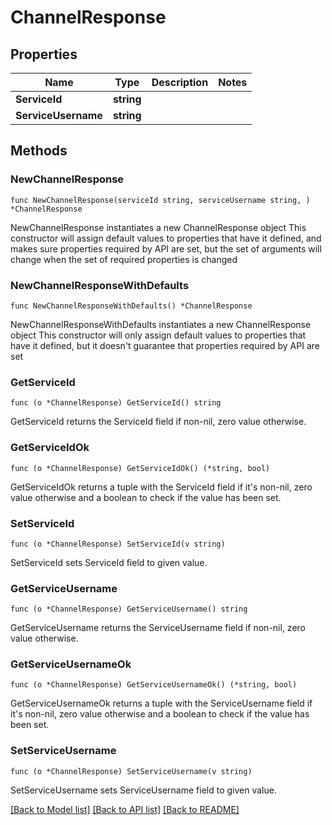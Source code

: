 # ChannelResponse

## Properties

Name | Type | Description | Notes
------------ | ------------- | ------------- | -------------
**ServiceId** | **string** |  | 
**ServiceUsername** | **string** |  | 

## Methods

### NewChannelResponse

`func NewChannelResponse(serviceId string, serviceUsername string, ) *ChannelResponse`

NewChannelResponse instantiates a new ChannelResponse object
This constructor will assign default values to properties that have it defined,
and makes sure properties required by API are set, but the set of arguments
will change when the set of required properties is changed

### NewChannelResponseWithDefaults

`func NewChannelResponseWithDefaults() *ChannelResponse`

NewChannelResponseWithDefaults instantiates a new ChannelResponse object
This constructor will only assign default values to properties that have it defined,
but it doesn't guarantee that properties required by API are set

### GetServiceId

`func (o *ChannelResponse) GetServiceId() string`

GetServiceId returns the ServiceId field if non-nil, zero value otherwise.

### GetServiceIdOk

`func (o *ChannelResponse) GetServiceIdOk() (*string, bool)`

GetServiceIdOk returns a tuple with the ServiceId field if it's non-nil, zero value otherwise
and a boolean to check if the value has been set.

### SetServiceId

`func (o *ChannelResponse) SetServiceId(v string)`

SetServiceId sets ServiceId field to given value.


### GetServiceUsername

`func (o *ChannelResponse) GetServiceUsername() string`

GetServiceUsername returns the ServiceUsername field if non-nil, zero value otherwise.

### GetServiceUsernameOk

`func (o *ChannelResponse) GetServiceUsernameOk() (*string, bool)`

GetServiceUsernameOk returns a tuple with the ServiceUsername field if it's non-nil, zero value otherwise
and a boolean to check if the value has been set.

### SetServiceUsername

`func (o *ChannelResponse) SetServiceUsername(v string)`

SetServiceUsername sets ServiceUsername field to given value.



[[Back to Model list]](../README.md#documentation-for-models) [[Back to API list]](../README.md#documentation-for-api-endpoints) [[Back to README]](../README.md)


